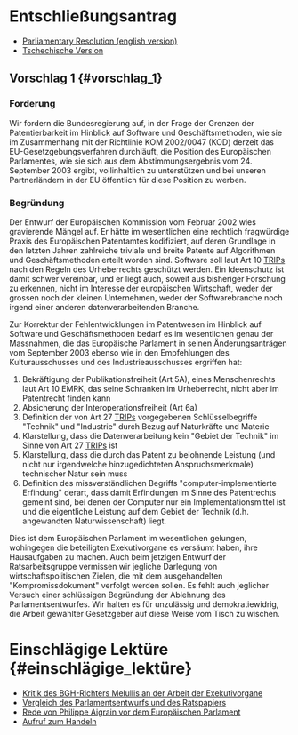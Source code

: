 # Entschließungsantrag

-   [ Parliamentary Resolution (english
    version)](ParlReso0405En "wikilink")
-   [ Tschechische Version](ParlReso0405Cs "wikilink")

## Vorschlag 1 {#vorschlag_1}

### Forderung

Wir fordern die Bundesregierung auf, in der Frage der Grenzen der
Patentierbarkeit im Hinblick auf Software und Geschäftsmethoden, wie sie
im Zusammenhang mit der Richtlinie KOM 2002/0047 (KOD) derzeit das
EU-Gesetzgebungsverfahren durchläuft, die Position des Europäischen
Parlamentes, wie sie sich aus dem Abstimmungsergebnis vom 24. September
2003 ergibt, vollinhaltlich zu unterstützen und bei unseren
Partnerländern in der EU öffentlich für diese Position zu werben.

### Begründung

Der Entwurf der Europäischen Kommission vom Februar 2002 wies
gravierende Mängel auf. Er hätte im wesentlichen eine rechtlich
fragwürdige Praxis des Europäischen Patentamtes kodifiziert, auf deren
Grundlage in den letzten Jahren zahlreiche triviale und breite Patente
auf Algorithmen und Geschäftsmethoden erteilt worden sind. Software soll
laut Art 10 [TRIPs](TRIPs "wikilink") nach den Regeln des Urheberrechts
geschützt werden. Ein Ideenschutz ist damit schwer vereinbar, und er
liegt auch, soweit aus bisheriger Forschung zu erkennen, nicht im
Interesse der europäischen Wirtschaft, weder der grossen noch der
kleinen Unternehmen, weder der Softwarebranche noch irgend einer anderen
datenverarbeitenden Branche.

Zur Korrektur der Fehlentwicklungen im Patentwesen im Hinblick auf
Software und Geschäftsmethoden bedarf es im wesentlichen genau der
Massnahmen, die das Europäische Parlament in seinen Änderungsanträgen
vom September 2003 ebenso wie in den Empfehlungen des Kulturausschusses
und des Industrieausschusses ergriffen hat:

1.  Bekräftigung der Publikationsfreiheit (Art 5A), eines Menschenrechts
    laut Art 10 EMRK, das seine Schranken im Urheberrecht, nicht aber im
    Patentrecht finden kann
2.  Absicherung der Interoperationsfreiheit (Art 6a)
3.  Definition der von Art 27 [TRIPs](TRIPs "wikilink") vorgegebenen
    Schlüsselbegriffe \"Technik\" und \"Industrie\" durch Bezug auf
    Naturkräfte und Materie
4.  Klarstellung, dass die Datenverarbeitung kein \"Gebiet der Technik\"
    im Sinne von Art 27
    [TRIPs](http://swpat.ffii.org/analyse/trips/index.de.html "wikilink")
    ist
5.  Klarstellung, dass die durch das Patent zu belohnende Leistung (und
    nicht nur irgendwelche hinzugedichteten Anspruchsmerkmale)
    technischer Natur sein muss
6.  Definition des missverständlichen Begriffs \"computer-implementierte
    Erfindung\" derart, dass damit Erfindungen im Sinne des Patentrechts
    gemeint sind, bei denen der Computer nur ein Implementationsmittel
    ist und die eigentliche Leistung auf dem Gebiet der Technik (d.h.
    angewandten Naturwissenschaft) liegt.

Dies ist dem Europäischen Parlament im wesentlichen gelungen, wohingegen
die beteiligten Exekutivorgane es versäumt haben, ihre Hausaufgaben zu
machen. Auch beim jetzigen Entwurf der Ratsarbeitsgruppe vermissen wir
jegliche Darlegung von wirtschaftspolitischen Zielen, die mit dem
ausgehandelten \"Kompromissdokument\" verfolgt werden sollen. Es fehlt
auch jeglicher Versuch einer schlüssigen Begründung der Ablehnung des
Parlamentsentwurfes. Wir halten es für unzulässig und demokratiewidrig,
die Arbeit gewählter Gesetzgeber auf diese Weise vom Tisch zu wischen.

# Einschlägige Lektüre {#einschlägige_lektüre}

-   [Kritik des BGH-Richters Melullis an der Arbeit der
    Exekutivorgane](http://swpat.ffii.org/papiere/mellulis02/index.de.html "wikilink")
-   [Vergleich des Parlamentsentwurfs und des
    Ratspapiers](http://swpat.ffii.org/papiere/europarl0309/cons0401/index.de.html "wikilink")
-   [Rede von Philippe Aigrain vor dem Europäischen
    Parlament](http://swpat.ffii.org/log/03/epet0929/aigrain/index.de.html "wikilink")
-   [Aufruf zum
    Handeln](http://swpat.ffii.org/papiere/europarl0309/appell/index.de.html "wikilink")
